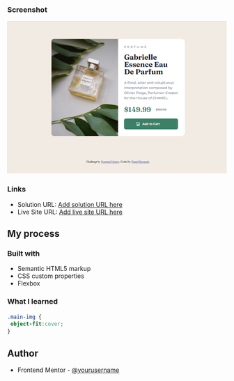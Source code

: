 
### Screenshot

![](/images/screenshot.png)


### Links

- Solution URL: [Add solution URL here](https://your-solution-url.com)
- Live Site URL: [Add live site URL here](https://your-live-site-url.com)

## My process

### Built with

- Semantic HTML5 markup
- CSS custom properties
- Flexbox


### What I learned

```css
.main-img {
 object-fit:cover;
}
```

## Author

- Frontend Mentor - [@yourusername](https://www.frontendmentor.io/profile/kadan-develop)
